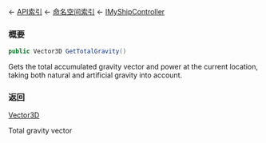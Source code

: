 ← [API索引](Api-Index) ← [命名空间索引](Namespace-Index) ← [IMyShipController](Sandbox.ModAPI.Ingame.IMyShipController)

### 概要

```csharp
public Vector3D GetTotalGravity()
```

Gets the total accumulated gravity vector and power at the current location, taking both natural and artificial gravity into account.

### 返回

[Vector3D](VRageMath.Vector3D)

Total gravity vector

